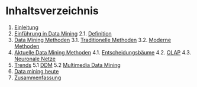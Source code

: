 # Inhaltsverzeichnis

1. [Einleitung](03_einleitung.md)
2. [Einführung in Data Mining](04_einfuehrung.md)
   2.1. [Definition](05_definition.md)
3. [Data Mining Methoden](06_data_mining_methoden.md)
   3.1. [Traditionelle Methoden](07_traditionelle.md)
   3.2. [Moderne Methoden](08_moderne.md)
4. [Aktuelle Data Mining Methoden](09_aktuelle.md)
   4.1. [Entscheidungsbäume](10_entscheidungsbäume.md)
   4.2. [OLAP](11_olap.md)
   4.3. [Neuronale Netze](12_neuronale_netze.md)
5. [Trends](13_trends.md)
   5.1 [DDM](14_ddm.md)
   5.2 [Multimedia Data Mining](15_MDM.md)
6. [Data mining heute](16_datamining_heute.md)
7. [Zusammenfassung](17_zusammenfassung.md)
